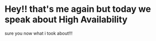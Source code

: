 
# Hey!! that's me again but today we speak about High Availability
sure you now what i took about!!!
